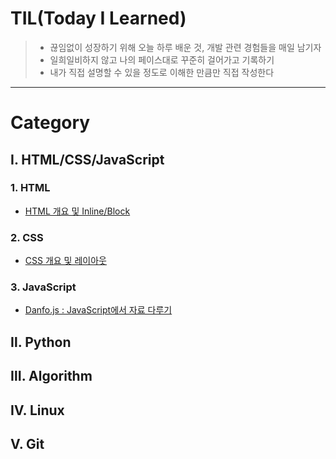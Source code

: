 # TIL(Today I Learned)

> * 끊임없이 성장하기 위해 오늘 하루 배운 것, 개발 관련 경험들을 매일 남기자
> * 일희일비하지 않고 나의 페이스대로 꾸준히 걸어가고 기록하기
> * 내가 직접 설명할 수 있을 정도로 이해한 만큼만 직접 작성한다
------------------------------------------------------------------------------------------------------------------------

# Category
## Ⅰ. HTML/CSS/JavaScript
  ### 1. HTML
  * [HTML 개요 및 Inline/Block](https://github.com/serothie/TIL/blob/main/html/201230.md)
  ### 2. CSS
  * [CSS 개요 및 레이아웃](https://github.com/serothie/TIL/blob/main/css/201231.md)
  ### 3. JavaScript
  * [Danfo.js : JavaScript에서 자료 다루기](https://github.com/serothie/TIL/blob/main/JavaScript/201229.md)
## Ⅱ. Python
## Ⅲ. Algorithm
## Ⅳ. Linux
## Ⅴ. Git
